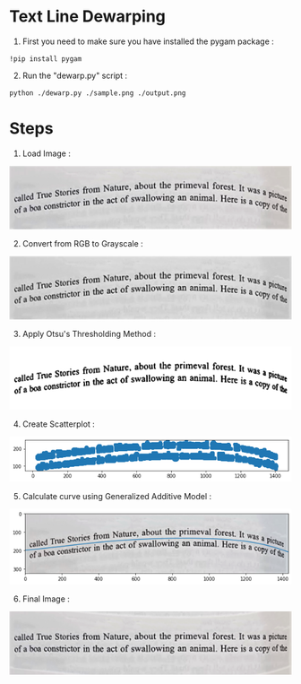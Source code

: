 # Text Line Dewarping

1) First you need to make sure you have installed the pygam package :
```
!pip install pygam
```

2) Run the "dewarp.py" script :
```
python ./dewarp.py ./sample.png ./output.png
```

# Steps

1) Load Image :

![Original image](./images/sample.png?raw=true)

2) Convert from RGB to Grayscale :

![Output image](./images/gray.png?raw=true)

3) Apply Otsu's Thresholding Method :

![Original image](./images/otsu.png?raw=true)

4) Create Scatterplot :

![Output image](./images/scatter.png?raw=true)

5) Calculate curve using Generalized Additive Model :

![Output image](./images/poly.png?raw=true)

6) Final Image :

![Output image](./images/output.png?raw=true)
